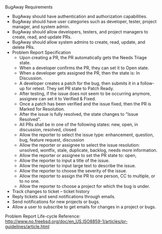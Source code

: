BugAway Requirements

* BugAway should have authentication and authorization capabilities.
* BugAway should have user categories such as developer, tester, project manager, and system admin.
* BugAway should allow developers, testers, and project managers to create, read, and update PRs.
* BugAway should allow system admins to create, read, update, and delete PRs.
* Problem Report Specification
  * Upon creating a PR, the PR automatically gets the Needs Triage state.
  * When a developer confirms the PR, they can set it to Open state.
  * When a developer gets assigned the PR, then the state is: In Discussion.
  * A developer creates a patch for the bug, then submits it in a follow-up for retest. They set PR state to Patch Ready.
  * After testing, if the issue does not seem to be occurring anymore, assignee can set it to Verified & Fixed.
  * Once a patch has been verified and the issue fixed, then the PR is Marked for Resolution.
  * After the issue is fully resolved, the state changes to "Issue Resolved".
  * All PRs shall be in one of the following states: new, open, in discussion, resolved, closed
  * Allow the reporter to select the issue type: enhancement, question, bug, feature request, discussion
  * Allow the reporter or assignee to select the issue resolution: unsolved, wontfix, stale, duplicate, backlog, needs more information.
  * Allow the reporter or assignee to set the PR state to: open,
  * Allow the reporter to input a title of the issue.
  * Allow the reporter to input large text to describe the issue.
  * Allow the reporter to choose the severity of the issue.
  * Allow the reporter to assign the PR to one person, CC to multiple, or to no one.
  * Allow the reporter to choose a project for which the bug is under.
* Track changes to ticket – ticket history
* Reply tickets  and send notifications through emails.
* Send notifications for new projects or bugs.
* Allow a user to subscribe to get emails for changes in a project or bugs.

Problem Report Life-cycle
Reference: http://www.no.freebsd.org/doc/en_US.ISO8859-1/articles/pr-guidelines/article.html
